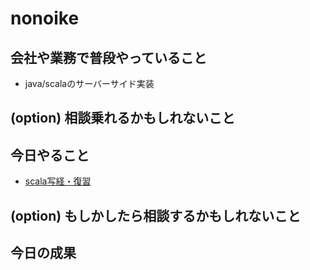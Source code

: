 # nonoike

## 会社や業務で普段やっていること
- java/scalaのサーバーサイド実装

## (option) 相談乗れるかもしれないこと

## 今日やること
- [scala写経・復習](https://www.nnn.ed.nico/pages/programming/)

## (option) もしかしたら相談するかもしれないこと

## 今日の成果
